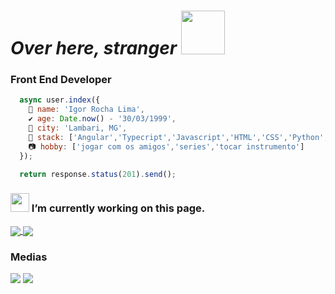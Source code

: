 # _Over here, stranger_ <img src="https://images-wixmp-ed30a86b8c4ca887773594c2.wixmp.com/f/3ef3bcd1-c349-46ad-a37a-719b89808d44/dbcvbvh-a1609fcc-4b44-41b0-a0d8-fa8003516e80.gif?token=eyJ0eXAiOiJKV1QiLCJhbGciOiJIUzI1NiJ9.eyJzdWIiOiJ1cm46YXBwOjdlMGQxODg5ODIyNjQzNzNhNWYwZDQxNWVhMGQyNmUwIiwiaXNzIjoidXJuOmFwcDo3ZTBkMTg4OTgyMjY0MzczYTVmMGQ0MTVlYTBkMjZlMCIsIm9iaiI6W1t7InBhdGgiOiJcL2ZcLzNlZjNiY2QxLWMzNDktNDZhZC1hMzdhLTcxOWI4OTgwOGQ0NFwvZGJjdmJ2aC1hMTYwOWZjYy00YjQ0LTQxYjAtYTBkOC1mYTgwMDM1MTZlODAuZ2lmIn1dXSwiYXVkIjpbInVybjpzZXJ2aWNlOmZpbGUuZG93bmxvYWQiXX0.ml4tmQl5zfJE9RKkz9ezaedzCQNRNhVpjBf19ptorM0" height="70"/>

### **Front End Developer**

```javascript
  async user.index({
    🐜 name: 'Igor Rocha Lima',
    ✔️ age: Date.now() - '30/03/1999', 
    🌴 city: 'Lambari, MG',
    👩 stack: ['Angular','Typecript','Javascript','HTML','CSS','Python','C#'],
    📷 hobby: ['jogar com os amigos','series','tocar instrumento']
  });

  return response.status(201).send();
```

### <img src="https://cultofthepartyparrot.com/parrots/hd/laptop_parrot.gif" height="30"/> I’m currently working on this page.

<p align="justify">
  <a href="https://github.com/anuraghazra/github-readme-stats">
  <img align="center" src="https://github-readme-stats.vercel.app/api?username=eaiigor&show_icons=true&count_private=true&theme=dracula&hide=issues" />
  </a>
    <a href="https://github.com/anuraghazra/github-readme-stats">
    <img align="center" src="https://github-readme-stats.vercel.app/api/top-langs/?username=eaiigor&layout=compact&theme=dracula" />
  </a>
</p>

### Medias
<a href="https://www.linkedin.com/in/igor-rocha-lima/" target="_blank"><img src="https://img.shields.io/badge/-LinkedIn-%230077B5?style=for-the-badge&logo=linkedin&logoColor=white" target="_blank"></a> 
<a href="https://www.instagram.com/igao.kk/" target="_blank"><img src="https://img.shields.io/badge/-Instagram-%23E4405F?style=for-the-badge&logo=instagram&logoColor=white" target="_blank"></a>
